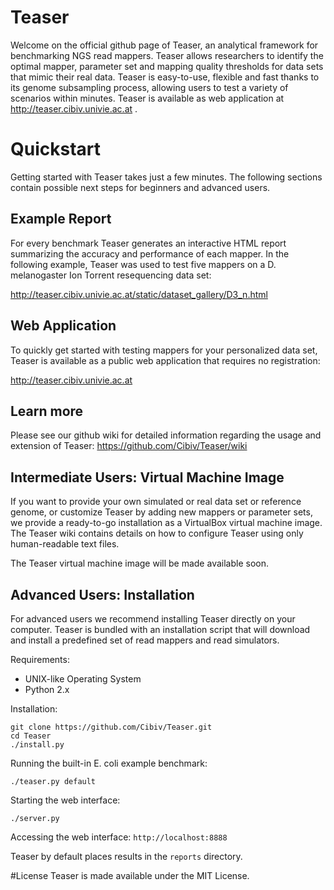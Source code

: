 # Teaser
Welcome on the official github page of Teaser, an analytical framework for benchmarking NGS read mappers. Teaser allows researchers to identify the optimal mapper, parameter set and mapping quality thresholds for data sets that mimic their real data. Teaser is easy-to-use, flexible and fast thanks to its genome subsampling process, allowing users to test a variety of scenarios within minutes. Teaser is available as web application at http://teaser.cibiv.univie.ac.at .

# Quickstart
Getting started with Teaser takes just a few minutes. The following sections contain possible next steps for beginners and advanced users.

## Example Report
For every benchmark Teaser generates an interactive HTML report summarizing the accuracy and performance of each mapper. In the following example, Teaser was used to test five mappers on a D. melanogaster Ion Torrent resequencing data set:

http://teaser.cibiv.univie.ac.at/static/dataset_gallery/D3_n.html

## Web Application
To quickly get started with testing mappers for your personalized data set, Teaser is available as a public web application that requires no registration:

http://teaser.cibiv.univie.ac.at

## Learn more
Please see our github wiki for detailed information regarding the usage and extension of Teaser:
https://github.com/Cibiv/Teaser/wiki

## Intermediate Users: Virtual Machine Image
If you want to provide your own simulated or real data set or reference genome, or customize Teaser by adding new mappers or parameter sets, we provide a ready-to-go installation as a VirtualBox virtual machine image. The Teaser wiki contains details on how to configure Teaser using only human-readable text files.

The Teaser virtual machine image will be made available soon.

## Advanced Users: Installation
For advanced users we recommend installing Teaser directly on your computer. Teaser is bundled with an installation script that will download and install a predefined set of read mappers and read simulators.

Requirements:
* UNIX-like Operating System
* Python 2.x

Installation:
```
git clone https://github.com/Cibiv/Teaser.git
cd Teaser
./install.py
```

Running the built-in E. coli example benchmark:
```
./teaser.py default
```

Starting the web interface:
```
./server.py
```

Accessing the web interface: `http://localhost:8888`

Teaser by default places results in the `reports` directory.

#License
Teaser is made available under the MIT License.

